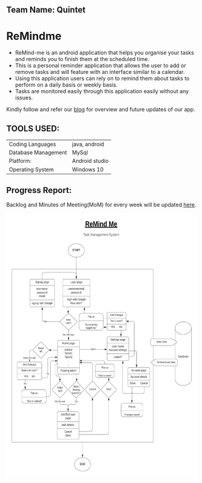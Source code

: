 ## Team Name: Quintet
# ReMindme 
- ReMind-me is an android application that helps you organise your tasks and reminds you to finish them at the scheduled time.
- This is a personal reminder application that allows the user to add or remove tasks and will feature with an interface similar to a calendar.
- Using this application users can rely on to remind them about tasks to perform on a daily basis or weekly basis. 
- Tasks are monitored easily through this application easily without any issues.

Kindly follow and refer our [blog](https://quintet-remind-me.blogspot.com/) for overview and future updates of our app.

## TOOLS USED:
 |    |   |
| --- | --- |
Coding Languages    | java, android  
Database Management | MySql          
Platform:           | Android studio 
Operating System    | Windows 10 

## Progress Report:
Backlog and Minutes of Meeting(MoM) for every week will be updated [here](https://docs.google.com/document/d/1vnzFwtyGpL8GnwdyOpWm4Uz_vBjW__5AKoxBZPP4HcY/edit?usp=sharing).

<img src="images/ReMind%20Me.png" width=600 height=700>

